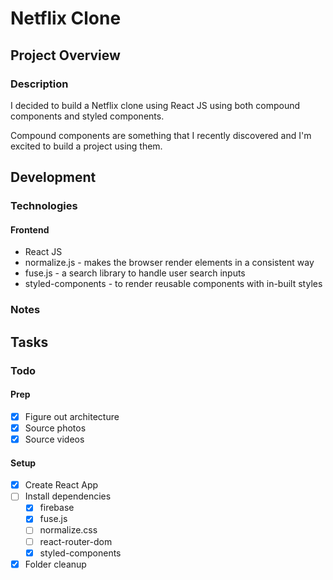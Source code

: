 # Netflix Clone

## Project Overview

### Description

I decided to build a Netflix clone using React JS using both compound components and styled components.

Compound components are something that I recently discovered and I'm excited to build a project using them.

## Development

### Technologies

#### Frontend

- React JS
- normalize.js - makes the browser render elements in a consistent way
- fuse.js - a search library to handle user search inputs
- styled-components - to render reusable components with in-built styles

### Notes

## Tasks

### Todo

#### Prep

- [x] Figure out architecture
- [x] Source photos
- [x] Source videos

#### Setup

- [x] Create React App
- [ ] Install dependencies
  - [x] firebase
  - [x] fuse.js
  - [ ] normalize.css
  - [ ] react-router-dom
  - [x] styled-components
- [x] Folder cleanup
